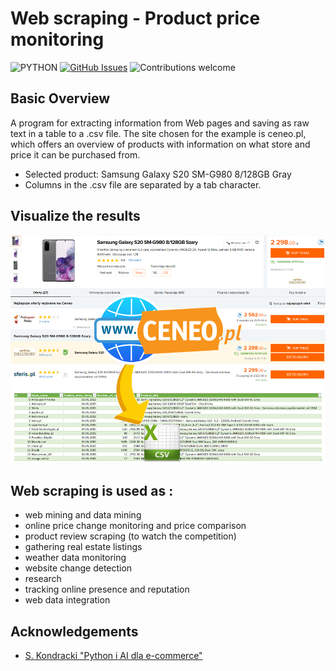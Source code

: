 # Web scraping - Product price monitoring

![PYTHON](https://img.shields.io/badge/Python-3.9.2-blue.svg)
[![GitHub Issues](https://img.shields.io/github/issues/mateuszschab/Web-scraping-Product-price-monitoring.svg)](https://github.com/mateuszschab/Web-scraping-Product-price-monitoring/issues)
![Contributions welcome](https://img.shields.io/badge/contributions-welcome-orange.svg)

## Basic Overview
A program for extracting information from Web pages and saving as raw text in a table to a .csv file. The site chosen for the example is ceneo.pl, which offers an overview of products with information on what store and price it can be purchased from.
+ Selected product: Samsung Galaxy S20 SM-G980 8/128GB Gray
+ Columns in the .csv file are separated by a tab character.

## Visualize the results
![Example](https://github.com/mateuszschab/Web-scraping-Product-price-monitoring/blob/main/img_project/image.png)

## Web scraping is used as :
+ web mining and data mining
+ online price change monitoring and price comparison
+ product review scraping (to watch the competition)
+ gathering real estate listings
+ weather data monitoring
+ website change detection
+ research
+ tracking online presence and reputation
+ web data integration

**Acknowledgements**
---
+ [S. Kondracki "Python i AI dla e-commerce"](https://helion.pl/ksiazki/python-i-ai-dla-e-commerce-sebastian-kondracki,pytiai.htm#format/d)




